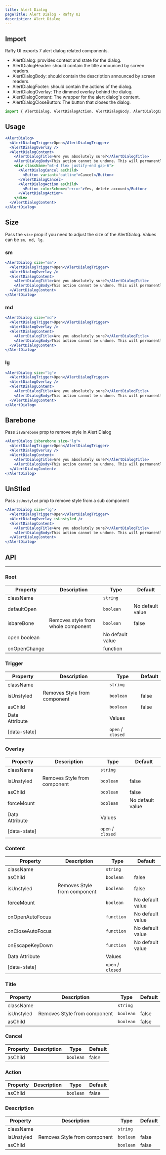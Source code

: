 ```yaml
---
title: Alert Dialog
pageTitle: Alert Dialog - Rafty UI
description: Alert Dialog
---
```


## Import

Rafty UI exports 7 alert dialog related components.

- AlertDialog: provides context and state for the dialog.
- AlertDialogHeader: should contain the title announced by screen readers.
- AlertDialogBody: should contain the description announced by screen readers.
- AlertDialogFooter: should contain the actions of the dialog.
- AlertDialogOverlay: The dimmed overlay behind the dialog.
- AlertDialogContent: The wrapper for the alert dialog's content.
- AlertDialogCloseButton: The button that closes the dialog.

```jsx
import { AlertDialog, AlertDialogAction, AlertDialogBody, AlertDialogCancel, AlertDialogContent, AlertDialogOverlay, AlertDialogTitle, AlertDialogTrigger } from "@rafty/ui";
```

## Usage

```jsx
<AlertDialog>
  <AlertDialogTrigger>Open</AlertDialogTrigger>
  <AlertDialogOverlay />
  <AlertDialogContent>
    <AlertDialogTitle>Are you absolutely sure?</AlertDialogTitle>
    <AlertDialogBody>This action cannot be undone. This will permanently delete your account and remove your data from our servers.</AlertDialogBody>
    <div className="mt-4 flex justify-end gap-6">
      <AlertDialogCancel asChild>
        <Button variant="outline">Cancel</Button>
      </AlertDialogCancel>
      <AlertDialogAction asChild>
        <Button colorScheme="error">Yes, delete account</Button>
      </AlertDialogAction>
    </div>
  </AlertDialogContent>
</AlertDialog>
```

## Size

Pass the `size` prop if you need to adjust the size of the AlertDialog. Values can be `sm, md, lg`.

### sm

```jsx
<AlertDialog size="sm">
  <AlertDialogTrigger>Open</AlertDialogTrigger>
  <AlertDialogOverlay />
  <AlertDialogContent>
    <AlertDialogTitle>Are you absolutely sure?</AlertDialogTitle>
    <AlertDialogBody>This action cannot be undone. This will permanently delete your account and remove your data from our servers.</AlertDialogBody>
  </AlertDialogContent>
</AlertDialog>
```

### md

```jsx
<AlertDialog size="md">
  <AlertDialogTrigger>Open</AlertDialogTrigger>
  <AlertDialogOverlay />
  <AlertDialogContent>
    <AlertDialogTitle>Are you absolutely sure?</AlertDialogTitle>
    <AlertDialogBody>This action cannot be undone. This will permanently delete your account and remove your data from our servers.</AlertDialogBody>
  </AlertDialogContent>
</AlertDialog>
```

### lg

```jsx
<AlertDialog size="lg">
  <AlertDialogTrigger>Open</AlertDialogTrigger>
  <AlertDialogOverlay />
  <AlertDialogContent>
    <AlertDialogTitle>Are you absolutely sure?</AlertDialogTitle>
    <AlertDialogBody>This action cannot be undone. This will permanently delete your account and remove your data from our servers.</AlertDialogBody>
  </AlertDialogContent>
</AlertDialog>
```

## Barebone

Pass `isBarebone` prop to remove style in Alert Dialog

```jsx
<AlertDialog isbarebone size="lg">
  <AlertDialogTrigger>Open</AlertDialogTrigger>
  <AlertDialogOverlay />
  <AlertDialogContent>
    <AlertDialogTitle>Are you absolutely sure?</AlertDialogTitle>
    <AlertDialogBody>This action cannot be undone. This will permanently delete your account and remove your data from our servers.</AlertDialogBody>
  </AlertDialogContent>
</AlertDialog>
```

## UnStled

Pass `isUnstyled` prop to remove style from a sub component

```jsx
<AlertDialog size="lg">
  <AlertDialogTrigger>Open</AlertDialogTrigger>
  <AlertDialogOverlay isUnstyled />
  <AlertDialogContent>
    <AlertDialogTitle>Are you absolutely sure?</AlertDialogTitle>
    <AlertDialogBody>This action cannot be undone. This will permanently delete your account and remove your data from our servers.</AlertDialogBody>
  </AlertDialogContent>
</AlertDialog>
```

## API

---

### Root

| Property     | Description                        | Type             | Default          |
| ------------ | ---------------------------------- | ---------------- | ---------------- |
| className    |                                    | `string`         |                  |
| defaultOpen  |                                    | `boolean `       | No default value |
| isbareBone   | Removes style from whole component | `boolean`        | false            |
| open boolean |                                    | No default value |                  |
| onOpenChange |                                    | function         |                  |

### Trigger

| Property       | Description                  | Type              | Default |
| -------------- | ---------------------------- | ----------------- | ------- |
| className      |                              | `string`          |         |
| isUnstyled     | Removes Style from component | `boolean`         | false   |
| asChild        |                              | `boolean`         | false   |
| Data Attribute |                              | Values            |         |
| [data-state]   |                              | `open` / `closed` |         |

### Overlay

| Property       | Description                  | Type              | Default          |
| -------------- | ---------------------------- | ----------------- | ---------------- |
| className      |                              | `string`          |                  |
| isUnstyled     | Removes Style from component | `boolean`         | false            |
| asChild        |                              | `boolean`         | false            |
| forceMount     |                              | `boolean`         | No default value |
| Data Attribute |                              | Values            |                  |
| [data-state]   |                              | `open` / `closed` |                  |

### Content

| Property         | Description                  | Type              | Default          |
| ---------------- | ---------------------------- | ----------------- | ---------------- |
| className        |                              | `string`          |                  |
| asChild          |                              | `boolean`         | false            |
| isUnstyled       | Removes Style from component | `boolean`         | false            |
| forceMount       |                              | `boolean`         | No default value |
| onOpenAutoFocus  |                              | `function`        | No default value |
| onCloseAutoFocus |                              | `function`        | No default value |
| onEscapeKeyDown  |                              | `function`        | No default value |
| Data Attribute   |                              | Values            |                  |
| [data-state]     |                              | `open` / `closed` |                  |

### Title

| Property   | Description                  | Type      | Default |
| ---------- | ---------------------------- | --------- | ------- |
| className  |                              | `string`  |         |
| isUnstyled | Removes Style from component | `boolean` | false   |
| asChild    |                              | `boolean` | false   |

### Cancel

| Property | Description | Type      | Default |
| -------- | ----------- | --------- | ------- |
| asChild  |             | `boolean` | false   |

### Action

| Property | Description | Type      | Default |
| -------- | ----------- | --------- | ------- |
| asChild  |             | `boolean` | false   |

### Description

| Property   | Description                  | Type      | Default |
| ---------- | ---------------------------- | --------- | ------- |
| className  |                              | `string`  |         |
| isUnstyled | Removes Style from component | `boolean` | false   |
| asChild    |                              | `boolean` | false   |
